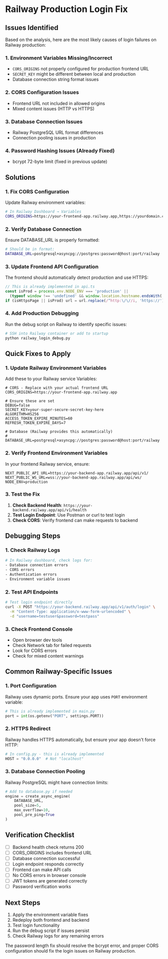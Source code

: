 # Railway Production Login Fix

## Issues Identified

Based on the analysis, here are the most likely causes of login failures on Railway production:

### 1. **Environment Variables Missing/Incorrect**
- `CORS_ORIGINS` not properly configured for production frontend URL
- `SECRET_KEY` might be different between local and production
- Database connection string format issues

### 2. **CORS Configuration Issues**
- Frontend URL not included in allowed origins
- Mixed content issues (HTTP vs HTTPS)

### 3. **Database Connection Issues**
- Railway PostgreSQL URL format differences
- Connection pooling issues in production

### 4. **Password Hashing Issues** (Already Fixed)
- bcrypt 72-byte limit (fixed in previous update)

## Solutions

### 1. Fix CORS Configuration

Update Railway environment variables:

```bash
# In Railway Dashboard → Variables
CORS_ORIGINS=https://your-frontend-app.railway.app,https://yourdomain.com
```

### 2. Verify Database Connection

Ensure DATABASE_URL is properly formatted:
```bash
# Should be in format:
DATABASE_URL=postgresql+asyncpg://postgres:password@host:port/railway
```

### 3. Update Frontend API Configuration

The frontend should automatically detect production and use HTTPS:

```typescript
// This is already implemented in api.ts
const isProd = process.env.NODE_ENV === 'production' || 
  (typeof window !== 'undefined' && window.location.hostname.endsWith('railway.app'));
if (isHttpsPage || isProd) url = url.replace(/^http:\/\//i, 'https://');
```

### 4. Add Production Debugging

Run the debug script on Railway to identify specific issues:

```bash
# SSH into Railway container or add to startup
python railway_login_debug.py
```

## Quick Fixes to Apply

### 1. Update Railway Environment Variables

Add these to your Railway service Variables:

```env
# CORS - Replace with your actual frontend URL
CORS_ORIGINS=https://your-frontend-app.railway.app

# Ensure these are set
DEBUG=false
SECRET_KEY=your-super-secure-secret-key-here
ALGORITHM=HS256
ACCESS_TOKEN_EXPIRE_MINUTES=60
REFRESH_TOKEN_EXPIRE_DAYS=7

# Database (Railway provides this automatically)
# DATABASE_URL=postgresql+asyncpg://postgres:password@host:port/railway
```

### 2. Verify Frontend Environment Variables

In your frontend Railway service, ensure:

```env
NEXT_PUBLIC_API_URL=https://your-backend-app.railway.app/api/v1/
NEXT_PUBLIC_WS_URL=wss://your-backend-app.railway.app/api/ws/
NODE_ENV=production
```

### 3. Test the Fix

1. **Check Backend Health**: `https://your-backend.railway.app/api/v1/health`
2. **Test Login Endpoint**: Use Postman or curl to test login
3. **Check CORS**: Verify frontend can make requests to backend

## Debugging Steps

### 1. Check Railway Logs
```bash
# In Railway dashboard, check logs for:
- Database connection errors
- CORS errors
- Authentication errors
- Environment variable issues
```

### 2. Test API Endpoints
```bash
# Test login endpoint directly
curl -X POST "https://your-backend.railway.app/api/v1/auth/login" \
  -H "Content-Type: application/x-www-form-urlencoded" \
  -d "username=testuser&password=testpass"
```

### 3. Check Frontend Console
- Open browser dev tools
- Check Network tab for failed requests
- Look for CORS errors
- Check for mixed content warnings

## Common Railway-Specific Issues

### 1. **Port Configuration**
Railway uses dynamic ports. Ensure your app uses `PORT` environment variable:

```python
# This is already implemented in main.py
port = int(os.getenv("PORT", settings.PORT))
```

### 2. **HTTPS Redirect**
Railway handles HTTPS automatically, but ensure your app doesn't force HTTP:

```python
# In config.py - this is already implemented
HOST = "0.0.0.0"  # Not "localhost"
```

### 3. **Database Connection Pooling**
Railway PostgreSQL might have connection limits:

```python
# Add to database.py if needed
engine = create_async_engine(
    DATABASE_URL,
    pool_size=5,
    max_overflow=10,
    pool_pre_ping=True
)
```

## Verification Checklist

- [ ] Backend health check returns 200
- [ ] CORS_ORIGINS includes frontend URL
- [ ] Database connection successful
- [ ] Login endpoint responds correctly
- [ ] Frontend can make API calls
- [ ] No CORS errors in browser console
- [ ] JWT tokens are generated correctly
- [ ] Password verification works

## Next Steps

1. Apply the environment variable fixes
2. Redeploy both frontend and backend
3. Test login functionality
4. Run the debug script if issues persist
5. Check Railway logs for any remaining errors

The password length fix should resolve the bcrypt error, and proper CORS configuration should fix the login issues on Railway production.
